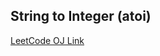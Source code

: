 String to Integer (atoi)
---
[LeetCode OJ Link](https://leetcode.com/problems/string-to-integer-atoi/)